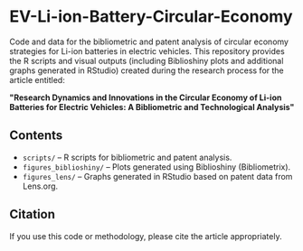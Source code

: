 # EV-Li-ion-Battery-Circular-Economy
Code and data for the bibliometric and patent analysis of circular economy strategies for Li-ion batteries in electric vehicles.
This repository provides the R scripts and visual outputs (including Biblioshiny plots and additional graphs generated in RStudio) created during the research process for the article entitled:

**"Research Dynamics and Innovations in the Circular Economy of Li-ion Batteries for Electric Vehicles: A Bibliometric and Technological Analysis"**

## Contents
- `scripts/` – R scripts for bibliometric and patent analysis.
- `figures_biblioshiny/` – Plots generated using Biblioshiny (Bibliometrix).
- `figures_lens/` – Graphs generated in RStudio based on patent data from Lens.org.

## Citation
If you use this code or methodology, please cite the article appropriately.
